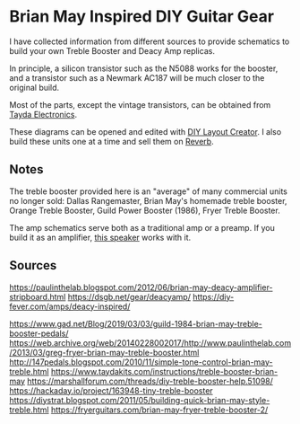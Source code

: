 # Brian May Inspired DIY Guitar Gear

I have collected information from different sources to provide schematics to build your own Treble Booster and Deacy Amp replicas.

In principle, a silicon transistor such as the N5088 works for the booster, and a transistor such as a Newmark AC187 will be much closer to the original build.

Most of the parts, except the vintage transistors, can be obtained from [Tayda Electronics](https://www.taydaelectronics.com).

These diagrams can be opened and edited with [DIY Layout Creator](https://github.com/bancika/diy-layout-creator). I also build these units one at a time and sell them on [Reverb](https://reverb.com/ca/shop/mauricios-gear-emporium-95).

## Notes

The treble booster provided here is an "average" of many commercial units no longer sold: Dallas Rangemaster, Brian May's homemade treble booster, Orange Treble Booster, Guild Power Booster (1986), Fryer Treble Booster.

The amp schematics serve both as a traditional amp or a preamp. If you build it as an amplifier, [this speaker](https://deacyamp.com/products/kat-dsp-6-5-tc-speaker-upgrade-for-vox-vbm-1-amplifier) works with it.

## Sources

https://paulinthelab.blogspot.com/2012/06/brian-may-deacy-amplifier-stripboard.html
https://dsgb.net/gear/deacyamp/
https://diy-fever.com/amps/deacy-inspired/

https://www.gad.net/Blog/2019/03/03/guild-1984-brian-may-treble-booster-pedals/
https://web.archive.org/web/20140228002017/http://www.paulinthelab.com/2013/03/greg-fryer-brian-may-treble-booster.html
http://147pedals.blogspot.com/2010/11/simple-tone-control-brian-may-treble.html
https://www.taydakits.com/instructions/treble-booster-brian-may
https://marshallforum.com/threads/diy-treble-booster-help.51098/
https://hackaday.io/project/163948-tiny-treble-booster
https://diystrat.blogspot.com/2011/05/building-quick-brian-may-style-treble.html
https://fryerguitars.com/brian-may-fryer-treble-booster-2/
